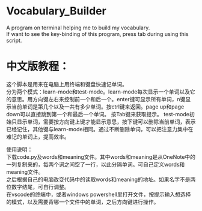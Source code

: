 # Vocabulary_Builder
A program on terminal helping me to build my vocabulary.  
If want to see the key-binding of this program, press tab during using this script.


# 中文版教程：
这个脚本是用来在电脑上用终端和键盘快速记单词。  
分为两个模式：learn-mode和test-mode。learn-mode每次显示一个单词以及它的意思。用方向键左右来控制前一个和后一个。enter键可显示所有单词，n键显示当前单词是第几个以及一共有多少单词。按ctrl键来返回。page up和page down可以直接跳到第一个和最后一个单词。 按Tab键来获取提示。
test-mode初始只显示单词，需要按方向键上键才能显示意思，按下键可以删除当前单词，表示已经记住，其他键与learn-mode相同。通过不断删除单词，可以把注意力集中在难记的单词上，提高效率。  

使用说明：  
下载code.py及words和meaning文件。其中words和meaning是从OneNote中的一列复制来的，每两个词之间空了一行，以此分隔单词。可自己定义words和meaning文件。  
之后根据自己的电脑改变代码中的读取words和meaning的地址。如果名字不是两位数字结尾，可自行调整。  
在vscode的终端中，或者windows powershell里打开文件，按提示输入想选择的模式，以及需要背哪一个文件中的单词，之后方向键进行操作。
